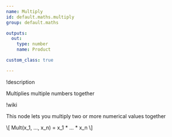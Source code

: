 ```yaml
---
name: Multiply
id: default.maths.multiply
group: default.maths

outputs:
  out:
    type: number
    name: Product

custom_class: true

---
```


!description

Multiplies multiple numbers together

!wiki

This node lets you multiply two or more numerical values together

\\[ Mult(x_1, ..., x_n) = x_1 * ... * x_n \\]
